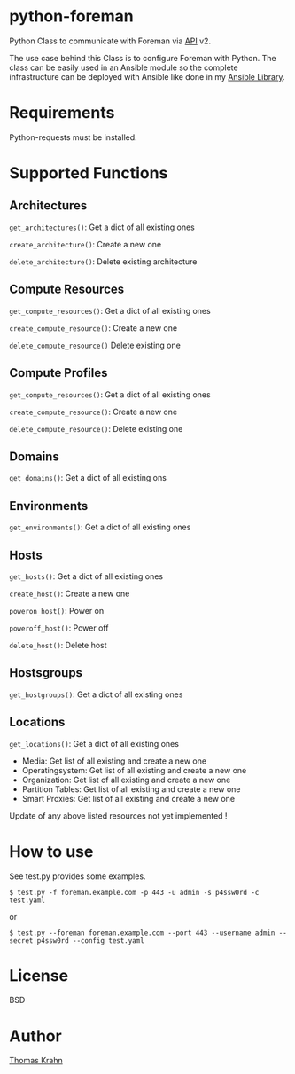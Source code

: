 # python-foreman
Python Class to communicate with Foreman via [API] v2.

The use case behind this Class is to configure Foreman with Python. The class can be easily used in an Ansible module
so the complete infrastructure can be deployed with Ansible like done in my [Ansible Library].

# Requirements
Python-requests must be installed.

# Supported Functions
## Architectures
`get_architectures()`: Get a dict of all existing ones

`create_architecture()`: Create a new one

`delete_architecture()`: Delete existing architecture

## Compute Resources
`get_compute_resources()`: Get a dict of all existing ones

`create_compute_resource()`: Create a new one

`delete_compute_resource()` Delete existing one

## Compute Profiles
`get_compute_resources()`: Get a dict of all existing ones

`create_compute_resource()`: Create a new one

`delete_compute_resource()`: Delete existing one

## Domains
`get_domains()`: Get a dict of all existing ons

## Environments
`get_environments()`: Get a dict of all existing ones

## Hosts
`get_hosts()`: Get a dict of all existing ones

`create_host()`: Create a new one

`poweron_host()`: Power on

`poweroff_host()`: Power off

`delete_host()`: Delete host

## Hostsgroups
`get_hostgroups()`: Get a dict of all existing ones

## Locations
`get_locations()`: Get a dict of all existing ones

- Media: Get list of all existing and create a new one
- Operatingsystem: Get list of all existing and create a new one
- Organization: Get list of all existing and create a new one
- Partition Tables: Get list of all existing and create a new one
- Smart Proxies: Get list of all existing and create a new one

Update of any above listed resources not yet implemented !

# How to use
See test.py provides some examples.

```
$ test.py -f foreman.example.com -p 443 -u admin -s p4ssw0rd -c test.yaml
```
or
```
$ test.py --foreman foreman.example.com --port 443 --username admin --secret p4ssw0rd --config test.yaml
```
# License

BSD

# Author
[Thomas Krahn]

[API]: www.theforeman.org/api_v2.html
[Ansible Library]: https://github.com/Nosmoht/ansible-library-foreman
[Thomas Krahn]: mailto:ntbc@gmx.net
